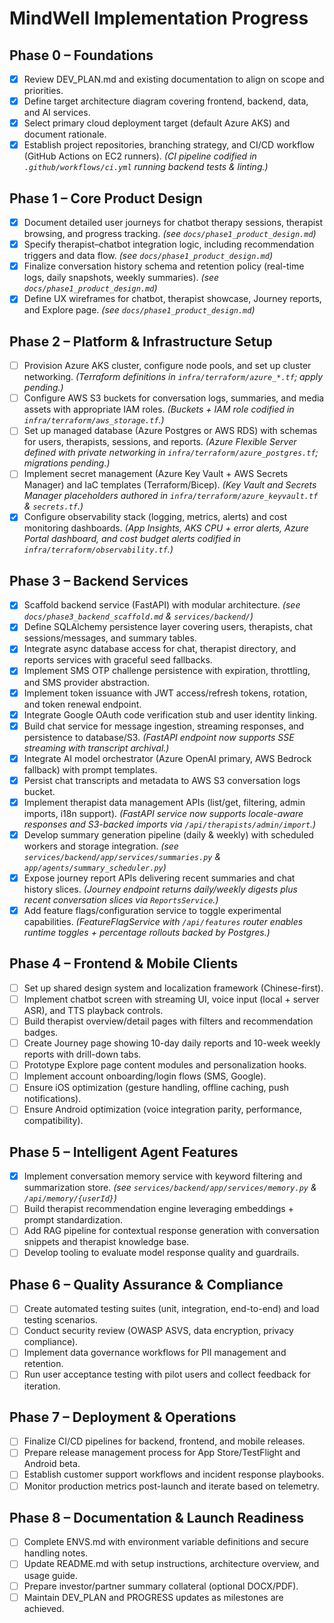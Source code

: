 # MindWell Implementation Progress

## Phase 0 – Foundations
- [x] Review DEV_PLAN.md and existing documentation to align on scope and priorities.
- [x] Define target architecture diagram covering frontend, backend, data, and AI services.
- [x] Select primary cloud deployment target (default Azure AKS) and document rationale.
- [x] Establish project repositories, branching strategy, and CI/CD workflow (GitHub Actions on EC2 runners). *(CI pipeline codified in `.github/workflows/ci.yml` running backend tests & linting.)*

## Phase 1 – Core Product Design
- [x] Document detailed user journeys for chatbot therapy sessions, therapist browsing, and progress tracking. *(see `docs/phase1_product_design.md`)*
- [x] Specify therapist–chatbot integration logic, including recommendation triggers and data flow. *(see `docs/phase1_product_design.md`)*
- [x] Finalize conversation history schema and retention policy (real-time logs, daily snapshots, weekly summaries). *(see `docs/phase1_product_design.md`)*
- [x] Define UX wireframes for chatbot, therapist showcase, Journey reports, and Explore page. *(see `docs/phase1_product_design.md`)*

## Phase 2 – Platform & Infrastructure Setup
- [ ] Provision Azure AKS cluster, configure node pools, and set up cluster networking. *(Terraform definitions in `infra/terraform/azure_*.tf`; apply pending.)*
- [ ] Configure AWS S3 buckets for conversation logs, summaries, and media assets with appropriate IAM roles. *(Buckets + IAM role codified in `infra/terraform/aws_storage.tf`.)*
- [ ] Set up managed database (Azure Postgres or AWS RDS) with schemas for users, therapists, sessions, and reports. *(Azure Flexible Server defined with private networking in `infra/terraform/azure_postgres.tf`; migrations pending.)*
- [ ] Implement secret management (Azure Key Vault + AWS Secrets Manager) and IaC templates (Terraform/Bicep). *(Key Vault and Secrets Manager placeholders authored in `infra/terraform/azure_keyvault.tf` & `secrets.tf`.)*
- [x] Configure observability stack (logging, metrics, alerts) and cost monitoring dashboards. *(App Insights, AKS CPU + error alerts, Azure Portal dashboard, and cost budget alerts codified in `infra/terraform/observability.tf`.)*

## Phase 3 – Backend Services
- [x] Scaffold backend service (FastAPI) with modular architecture. *(see `docs/phase3_backend_scaffold.md` & `services/backend/`)*
- [x] Define SQLAlchemy persistence layer covering users, therapists, chat sessions/messages, and summary tables.
- [x] Integrate async database access for chat, therapist directory, and reports services with graceful seed fallbacks.
- [x] Implement SMS OTP challenge persistence with expiration, throttling, and SMS provider abstraction.
- [x] Implement token issuance with JWT access/refresh tokens, rotation, and token renewal endpoint.
- [x] Integrate Google OAuth code verification stub and user identity linking.
- [x] Build chat service for message ingestion, streaming responses, and persistence to database/S3. *(FastAPI endpoint now supports SSE streaming with transcript archival.)*
- [x] Integrate AI model orchestrator (Azure OpenAI primary, AWS Bedrock fallback) with prompt templates.
- [x] Persist chat transcripts and metadata to AWS S3 conversation logs bucket.
- [x] Implement therapist data management APIs (list/get, filtering, admin imports, i18n support). *(FastAPI service now supports locale-aware responses and S3-backed imports via `/api/therapists/admin/import`.)*
- [x] Develop summary generation pipeline (daily & weekly) with scheduled workers and storage integration. *(see `services/backend/app/services/summaries.py` & `app/agents/summary_scheduler.py`)*
- [x] Expose journey report APIs delivering recent summaries and chat history slices. *(Journey endpoint returns daily/weekly digests plus recent conversation slices via `ReportsService`.)*
- [x] Add feature flags/configuration service to toggle experimental capabilities. *(FeatureFlagService with `/api/features` router enables runtime toggles + percentage rollouts backed by Postgres.)*

## Phase 4 – Frontend & Mobile Clients
- [ ] Set up shared design system and localization framework (Chinese-first).
- [ ] Implement chatbot screen with streaming UI, voice input (local + server ASR), and TTS playback controls.
- [ ] Build therapist overview/detail pages with filters and recommendation badges.
- [ ] Create Journey page showing 10-day daily reports and 10-week weekly reports with drill-down tabs.
- [ ] Prototype Explore page content modules and personalization hooks.
- [ ] Implement account onboarding/login flows (SMS, Google).
- [ ] Ensure iOS optimization (gesture handling, offline caching, push notifications).
- [ ] Ensure Android optimization (voice integration parity, performance, compatibility).

## Phase 5 – Intelligent Agent Features
- [x] Implement conversation memory service with keyword filtering and summarization store. *(see `services/backend/app/services/memory.py` & `/api/memory/{userId}`)*
- [ ] Build therapist recommendation engine leveraging embeddings + prompt standardization.
- [ ] Add RAG pipeline for contextual response generation with conversation snippets and therapist knowledge base.
- [ ] Develop tooling to evaluate model response quality and guardrails.

## Phase 6 – Quality Assurance & Compliance
- [ ] Create automated testing suites (unit, integration, end-to-end) and load testing scenarios.
- [ ] Conduct security review (OWASP ASVS, data encryption, privacy compliance).
- [ ] Implement data governance workflows for PII management and retention.
- [ ] Run user acceptance testing with pilot users and collect feedback for iteration.

## Phase 7 – Deployment & Operations
- [ ] Finalize CI/CD pipelines for backend, frontend, and mobile releases.
- [ ] Prepare release management process for App Store/TestFlight and Android beta.
- [ ] Establish customer support workflows and incident response playbooks.
- [ ] Monitor production metrics post-launch and iterate based on telemetry.

## Phase 8 – Documentation & Launch Readiness
- [ ] Complete ENVS.md with environment variable definitions and secure handling notes.
- [ ] Update README.md with setup instructions, architecture overview, and usage guide.
- [ ] Prepare investor/partner summary collateral (optional DOCX/PDF).
- [ ] Maintain DEV_PLAN and PROGRESS updates as milestones are achieved.
